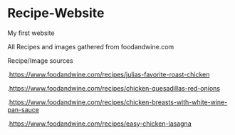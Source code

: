 # Recipe-Website
My first website

All Recipes and images gathered from foodandwine.com

Recipe/Image sources

.https://www.foodandwine.com/recipes/julias-favorite-roast-chicken

.https://www.foodandwine.com/recipes/chicken-quesadillas-red-onions

.https://www.foodandwine.com/recipes/chicken-breasts-with-white-wine-pan-sauce

.https://www.foodandwine.com/recipes/easy-chicken-lasagna
